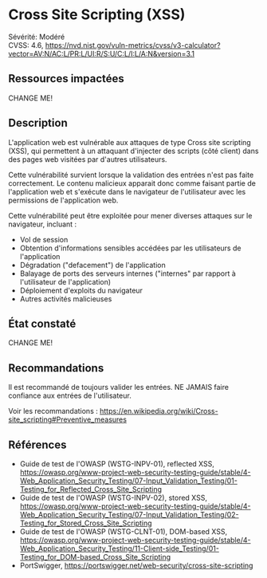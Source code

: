 # Cross Site Scripting (XSS)

Sévérité: Modéré  
CVSS: 4.6, https://nvd.nist.gov/vuln-metrics/cvss/v3-calculator?vector=AV:N/AC:L/PR:L/UI:R/S:U/C:L/I:L/A:N&version=3.1

## Ressources impactées

CHANGE ME!

## Description

L'application web est vulnérable aux attaques de type Cross site scripting (XSS), qui permettent à un attaquant d'injecter des scripts (côté client) dans des pages web visitées par d'autres utilisateurs.

Cette vulnérabilité survient lorsque la validation des entrées n'est pas faite correctement. Le contenu malicieux apparait donc comme faisant partie de l'application web et s'exécute dans le navigateur de l'utilisateur avec les permissions de l'application web.

Cette vulnérabilité peut être exploitée pour mener diverses attaques sur le navigateur, incluant :

* Vol de session
* Obtention d'informations sensibles accédées par les utilisateurs de l'application
* Dégradation ("defacement") de l'application
* Balayage de ports des serveurs internes ("internes" par rapport à l'utilisateur de l'application)
* Déploiement d'exploits du navigateur
* Autres activités malicieuses


## État constaté

CHANGE ME!

## Recommandations

Il est recommandé de toujours valider les entrées. NE JAMAIS faire confiance aux entrées de l'utilisateur.

Voir les recommandations :  https://en.wikipedia.org/wiki/Cross-site_scripting#Preventive_measures

## Références

* Guide de test de l'OWASP (WSTG-INPV-01), reflected XSS, https://owasp.org/www-project-web-security-testing-guide/stable/4-Web_Application_Security_Testing/07-Input_Validation_Testing/01-Testing_for_Reflected_Cross_Site_Scripting
* Guide de test de l'OWASP (WSTG-INPV-02), stored XSS, https://owasp.org/www-project-web-security-testing-guide/stable/4-Web_Application_Security_Testing/07-Input_Validation_Testing/02-Testing_for_Stored_Cross_Site_Scripting
* Guide de test de l'OWASP (WSTG-CLNT-01), DOM-based XSS, https://owasp.org/www-project-web-security-testing-guide/stable/4-Web_Application_Security_Testing/11-Client-side_Testing/01-Testing_for_DOM-based_Cross_Site_Scripting
* PortSwigger, https://portswigger.net/web-security/cross-site-scripting
